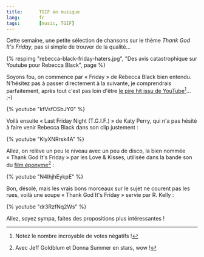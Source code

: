 ```yaml
---
title:      TGIF en musique
lang:       fr
tags:       [music, TGIF]
---
```


Cette semaine, une petite sélection de chansons sur le thème *Thank God It's Friday*, pas si simple de trouver de la qualité…

{% respimg "rebecca-black-friday-haters.jpg", "Des avis catastrophique sur Youtube pour Rebecca Black", page %}

Soyons fou, on commence par « Friday » de Rebecca Black bien entendu. N'hésitez pas à passer directement à la suivante, je comprendrais parfaitement, après tout c'est pas loin d'être [le pire hit issu de YouTube](https://www.youtube.com/watch?v=smTm7ESzc4k)[^1]… ;-)

{% youtube "kfVsfOSbJY0" %}

Voilà ensuite « Last Friday Night (T.G.I.F.) » de Katy Perry, qui n'a pas hésité à faire venir Rebecca Black dans son clip justement :

{% youtube "KlyXNRrsk4A" %}

Allez, on relève un peu le niveau avec un peu de disco, la bien nommée « Thank God It's Friday » par les Love & Kisses, utilisée dans la bande son du [film éponyme](http://fr.wikipedia.org/wiki/Dieu_merci,_c%27est_vendredi)[^2] :

{% youtube "N4IhjhEykpE" %}

Bon, désolé, mais les vrais bons morceaux sur le sujet ne courent pas les rues, voilà une soupe « Thank God It's Friday » servie par R. Kelly :

{% youtube "dr3RzfNq2Ws" %}

Allez, soyez sympa, faites des propositions plus intéressantes !


[^1]: Notez le nombre incroyable de votes négatifs !

[^2]: Avec Jeff Goldblum et Donna Summer en stars, wow !




